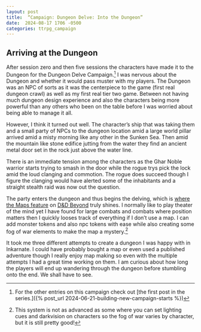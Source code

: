 ```yaml
---
layout: post
title:  “Campaign: Dungeon Delve: Into the Dungeon”
date:  2024-08-17 1706 -0500
categories: ttrpg_campaign
---
```

## Arriving at the Dungeon

After session zero and then five sessions the characters have made it to the Dungeon for the Dungeon Delve Campaign.[^1] I was nervous about the Dungeon and whether it would pass muster with my players.  The Dungeon was an NPC of sorts as it was the centerpiece to the game (first real dungeon crawl) as well as my first real tier two game. Between not having much dungeon design experience and also the characters being more powerful than any others who been on the table before I was worried about being able to manage it all.

However, I think it turned out well. The character’s ship that was taking them and a small party of NPCs to the dungeon location amid a large world pillar arrived amid a misty morning like any other in the Sunken Sea. Then amid the mountain like stone edifice jutting from the water they find an ancient metal door set in the rock just above the water line.

There is an immediate tension among the characters as the Ghar Noble warrior starts trying to smash in the door while the rogue trys pick the lock amid the loud clanging and commotion. The rogue does succeed though I figure the clanging would have alerted some of the inhabitants and a straight stealth raid was now out the question.

The party enters the dungeon and thus begins the delving, which is [where the Maps feature](https://www.dndbeyond.com/games) on [D&D Beyond](https://marketplace.dndbeyond.com/) truly shines. I normally like to play theater of the mind yet I have found for large combats and combats where position matters then I quickly looses track of everything if I don’t use a map. I can add monster tokens and also npc tokens with ease while also creating some fog of war elements to make the map a mystery.[^2]

It took me three different attempts to create a dungeon I was happy with in Inkarnate. I could have probably bought a map or even used a published adventure though I really enjoy map making so even with the multiple attempts I had a great time working on them. I am curious about how long the players will end up wandering through the dungeon before stumbling onto the end. We shall have to see.



[^1]: For the other entries on this campaign check out [the first post in the series.]({% post_url 2024-06-21-building-new-campaign-starts %})


[^2]: This system is not as advanced as some where you can set lighting cues and darkvision on characters so the fog of war varies by character, but it is still pretty good!